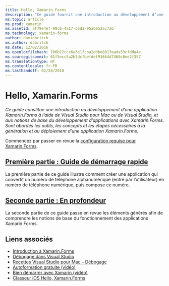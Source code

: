 ```yaml
---
title: Hello, Xamarin.Forms
description: "Ce guide fournit une introduction au développement d’une application Xamarin.Forms à l’aide de Visual Studio pour Mac ou Visual Studio, et aux notions de base du développement d’applications avec Xamarin.Forms. Les sujets abordés incluent les outils, concepts et étapes nécessaires à la génération et au déploiement d’une application Xamarin.Forms."
ms.topic: article
ms.prod: xamarin
ms.assetid: af79e4ef-99c6-4a17-b5d1-95ab652ac7ab
ms.technology: xamarin-forms
author: davidbritch
ms.author: dabritch
ms.date: 12/02/2016
ms.openlocfilehash: 786b22ccc6a3e1fcba2ddbe8813aada33cfdda4e
ms.sourcegitcommit: 61f5ecc5a2b5dcfbefdef91664d7460c0ee2f357
ms.translationtype: HT
ms.contentlocale: fr-FR
ms.lasthandoff: 02/28/2018
---
```

# <a name="hello-xamarinforms"></a>Hello, Xamarin.Forms

_Ce guide constitue une introduction au développement d’une application Xamarin.Forms à l’aide de Visual Studio pour Mac ou de Visual Studio, et aux notions de base du développement d’applications avec Xamarin.Forms. Sont abordés les outils, les concepts et les étapes nécessaires à la génération et au déploiement d’une application Xamarin.Forms._

Commencez par passer en revue la [configuration requise pour Xamarin.Forms](~/cross-platform/get-started/installation/index.md).

## <a name="part-1-quickstartxamarin-formsget-startedhello-xamarin-formsquickstartmd"></a>[Première partie : Guide de démarrage rapide](~/xamarin-forms/get-started/hello-xamarin-forms/quickstart.md)

La première partie de ce guide illustre comment créer une application qui convertit un numéro de téléphone alphanumérique (entré par l’utilisateur) en numéro de téléphone numérique, puis compose ce numéro.

## <a name="part-2-deep-divexamarin-formsget-startedhello-xamarin-formsdeepdivemd"></a>[Seconde partie : En profondeur](~/xamarin-forms/get-started/hello-xamarin-forms/deepdive.md)

La seconde partie de ce guide passe en revue les éléments générés afin de comprendre les notions de base du fonctionnement des applications Xamarin.Forms.


## <a name="related-links"></a>Liens associés

- [Introduction à Xamarin.Forms](~/xamarin-forms/get-started/introduction-to-xamarin-forms.md)
- [Débogage dans Visual Studio](http://msdn.microsoft.com/library/k0k771bt%28v=vs.90%29.aspx)
- [Recettes Visual Studio pour Mac – Débogage](https://developer.xamarin.com/recipes/cross-platform/ide/debugging/)
- [Autoformation gratuite (vidéo)](https://university.xamarin.com/self-guided)
- [Bien démarrer avec Xamarin (vidéo)](https://developer.xamarin.com/videos/)
- [Classeur iOS Hello, Xamarin.Forms](https://developer.xamarin.com/workbooks/xamarin-forms/getting-started/GettingStartedWithXamarinForms-ios.workbook)

